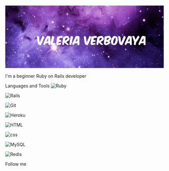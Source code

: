 ![Header](https://github.com/Valeri1998v/Valeri1998v/blob/main/assets/image.png)

I'm a beginner Ruby on Rails developer

Languages and Tools
![Ruby](https://img.shields.io/badge/Ruby-darkred?style=for-the-badge&logo=ruby)


![Rails](https://img.shields.io/badge/Rails-darkred?style=for-the-badge&logo=rubyonrails)

![Git](https://img.shields.io/badge/Git-black?style=for-the-badge&logo=github)

![Heroku](https://img.shields.io/badge/Heroku-purple?style=for-the-badge&logo=heroku)


![HTML](https://img.shields.io/badge/Html-orange?style=for-the-badge&logo=HTML5)

![css](https://img.shields.io/badge/css-blue?style=for-the-badge&logo=css3)

![MySQL](https://img.shields.io/badge/SQl-white?style=for-the-badge&logo=MySQL)



![Redis](https://img.shields.io/badge/Redis-white?style=for-the-badge&logo=redis)


Follow me
